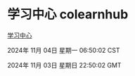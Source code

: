 # 学习中心 colearnhub
[学习中心](http://219.139.197.74:56308/colearnhub/)

2024年 11月 04日 星期一 06:50:02 CST

2024年 11月 03日 星期日 22:50:02 GMT
